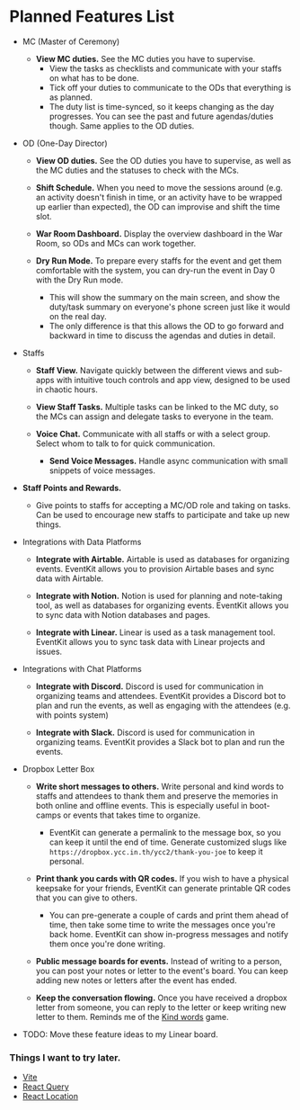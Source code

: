 # Planned Features List

- MC (Master of Ceremony)

  - **View MC duties.** See the MC duties you have to supervise.
    - View the tasks as checklists and communicate with your staffs on what has to be done.
    - Tick off your duties to communicate to the ODs that everything is as planned.
    - The duty list is time-synced, so it keeps changing as the day progresses. You can see the past and future agendas/duties though. Same applies to the OD duties.

- OD (One-Day Director)

  - **View OD duties.** See the OD duties you have to supervise, as well as the MC duties and the statuses to check with the MCs.

  - **Shift Schedule.** When you need to move the sessions around (e.g. an activity doesn't finish in time, or an activity have to be wrapped up earlier than expected), the OD can improvise and shift the time slot.

  - **War Room Dashboard.** Display the overview dashboard in the War Room, so ODs and MCs can work together.

  - **Dry Run Mode.** To prepare every staffs for the event and get them comfortable with the system, you can dry-run the event in Day 0 with the Dry Run mode.
    - This will show the summary on the main screen, and show the duty/task summary on everyone's phone screen just like it would on the real day.
    - The only difference is that this allows the OD to go forward and backward in time to discuss the agendas and duties in detail.

- Staffs

  - **Staff View.** Navigate quickly between the different views and sub-apps with intuitive touch controls and app view, designed to be used in chaotic hours.

  - **View Staff Tasks.** Multiple tasks can be linked to the MC duty, so the MCs can assign and delegate tasks to everyone in the team.

  - **Voice Chat.** Communicate with all staffs or with a select group. Select whom to talk to for quick communication.
    - **Send Voice Messages.** Handle async communication with small snippets of voice messages.

- **Staff Points and Rewards.**

  - Give points to staffs for accepting a MC/OD role and taking on tasks. Can be used to encourage new staffs to participate and take up new things.

- Integrations with Data Platforms

  - **Integrate with Airtable.** Airtable is used as databases for organizing events. EventKit allows you to provision Airtable bases and sync data with Airtable.

  - **Integrate with Notion.** Notion is used for planning and note-taking tool, as well as databases for organizing events. EventKit allows you to sync data with Notion databases and pages.

  - **Integrate with Linear.** Linear is used as a task management tool. EventKit allows you to sync task data with Linear projects and issues.

- Integrations with Chat Platforms

  - **Integrate with Discord.** Discord is used for communication in organizing teams and attendees. EventKit provides a Discord bot to plan and run the events, as well as engaging with the attendees (e.g. with points system)

  - **Integrate with Slack.** Discord is used for communication in organizing teams. EventKit provides a Slack bot to plan and run the events.

- Dropbox Letter Box

  - **Write short messages to others.** Write personal and kind words to staffs and attendees to thank them and preserve the memories in both online and offline events. This is especially useful in boot-camps or events that takes time to organize.

    - EventKit can generate a permalink to the message box, so you can keep it until the end of time. Generate customized slugs like `https://dropbox.ycc.in.th/ycc2/thank-you-joe` to keep it personal.

  - **Print thank you cards with QR codes.** If you wish to have a physical keepsake for your friends, EventKit can generate printable QR codes that you can give to others.

    - You can pre-generate a couple of cards and print them ahead of time, then take some time to write the messages once you're back home. EventKit can show in-progress messages and notify them once you're done writing.

  - **Public message boards for events.** Instead of writing to a person, you can post your notes or letter to the event's board. You can keep adding new notes or letters after the event has ended.

  - **Keep the conversation flowing.** Once you have received a dropbox letter from someone, you can reply to the letter or keep writing new letter to them. Reminds me of the [Kind words](https://store.steampowered.com/app/1070710/Kind_Words_lo_fi_chill_beats_to_write_to) game.

- TODO: Move these feature ideas to my Linear board.

### Things I want to try later.

- [Vite](https://vitejs.dev)
- [React Query](https://react-query.tanstack.com)
- [React Location](https://react-location.tanstack.com)
